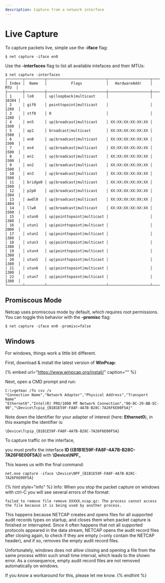 ```yaml
---
description: Capture from a network interface
---
```


# Live Capture

To capture packets live, simple use the **-iface** flag:

```text
$ net capture -iface en0
```

Use the **-interfaces** flag to list all available intefaces and their MTUs:

```text
$ net capture -interfaces
┌───────┬─────────┬───────────────────────────┬───────────────────┬───────┐
│ Index │  Name   │           Flags           │   HardwareAddr    │  MTU  │
├───────┼─────────┼───────────────────────────┼───────────────────┼───────┤
│ 1     │ lo0     │ up|loopback|multicast     │                   │ 16384 │
│ 2     │ gif0    │ pointtopoint|multicast    │                   │ 1280  │
│ 3     │ stf0    │ 0                         │                   │ 1280  │
│ 4     │ en5     │ up|broadcast|multicast    │ XX:XX:XX:XX:XX:XX │ 1500  │
│ 5     │ ap1     │ broadcast|multicast       │ XX:XX:XX:XX:XX:XX │ 1500  │
│ 6     │ en0     │ up|broadcast|multicast    │ XX:XX:XX:XX:XX:XX │ 1500  │
│ 7     │ en4     │ up|broadcast|multicast    │ XX:XX:XX:XX:XX:XX │ 1500  │
│ 8     │ en1     │ up|broadcast|multicast    │ XX:XX:XX:XX:XX:XX │ 1500  │
│ 9     │ en2     │ up|broadcast|multicast    │ XX:XX:XX:XX:XX:XX │ 1500  │
│ 10    │ en3     │ up|broadcast|multicast    │ XX:XX:XX:XX:XX:XX │ 1500  │
│ 11    │ bridge0 │ up|broadcast|multicast    │ XX:XX:XX:XX:XX:XX │ 1500  │
│ 12    │ p2p0    │ up|broadcast|multicast    │ XX:XX:XX:XX:XX:XX │ 2304  │
│ 13    │ awdl0   │ up|broadcast|multicast    │ XX:XX:XX:XX:XX:XX │ 1484  │
│ 14    │ llw0    │ up|broadcast|multicast    │ XX:XX:XX:XX:XX:XX │ 1500  │
│ 15    │ utun0   │ up|pointtopoint|multicast │                   │ 1380  │
│ 16    │ utun1   │ up|pointtopoint|multicast │                   │ 2000  │
│ 17    │ utun2   │ up|pointtopoint|multicast │                   │ 1380  │
│ 18    │ utun3   │ up|pointtopoint|multicast │                   │ 1380  │
│ 19    │ utun4   │ up|pointtopoint|multicast │                   │ 1380  │
│ 20    │ utun5   │ up|pointtopoint|multicast │                   │ 1380  │
│ 21    │ utun6   │ up|pointtopoint|multicast │                   │ 1380  │
│ 22    │ utun7   │ up|pointtopoint|multicast │                   │ 1380  │
└───────┴─────────┴───────────────────────────┴───────────────────┴───────┘
```

## Promiscous Mode

Netcap uses promiscous mode by default, which requires root permissions. You can toggle this behavior with the **-promisc** flag:

```text
$ net capture -iface en0 -promisc=false
```

## Windows

For windows, things work a little bit different.

First, download & install the latest version of **WinPcap**:

{% embed url="https://www.winpcap.org/install/" caption="" %}

Next, open a CMD prompt and run:

```aspnet
C:\>getmac /fo csv /v
"Connection Name","Network Adapter","Physical Address","Transport Name"
"Ethernet0","Intel(R) PRO/1000 MT Network Connection","00-0C-29-BB-EC-9B","\Device\Tcpip_{B1B1E59F-FA8F-4A7B-B28C-7A26F6E00F5A}"
```

Note down the Identifier for your adapter of interest \(here: **Ethernet0**\), in this example the identifier is:

```aspnet
\Device\Tcpip_{B1B1E59F-FA8F-4A7B-B28C-7A26F6E00F5A}
```

To capture traffic on the interface,

you must prefix the interface **ID \({B1B1E59F-FA8F-4A7B-B28C-7A26F6E00F5A}\)** with **\Device\NPF\_**

This leaves us with the final command:

```aspnet
net.exe capture -iface \Device\NPF_{B1B1E59F-FA8F-4A7B-B28C-7A26F6E00F5A}
```

{% hint style="info" %}
Info: When you stop the packet capture on windows with ctrl-C you will see several errors of the format:

`failed to remove file remove XXXXX.ncap.gz: The process cannot access the file because it is being used by another process.`

This happens because NETCAP creates and opens files for all supported audit records types on startup, and closes them when packet capture is finished or interrupted. Since it often happens that not all supported protocols appeared in the data stream, NETCAP opens the audit record files after closing again, to check if they are empty \(=only contain the NETCAP header\), and if so, removes the empty audit record files.

Unfortunately, windows does not allow closing and opening a file from the same process within such small time interval, which leads to the shown error. As a consequence, empty audit record files are not removed automatically on windows.

If you know a workaround for this, please let me know.
{% endhint %}

